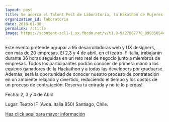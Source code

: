 ```yaml
---
layout: post
title: Se acerca el Talent Fest de Laboratoria, la Hakathon de Mujeres más grande de Chile
organization_id: laboratoria
date: 2018-01-30
permalink: /:title
image: https://scontent-scl1-1.xx.fbcdn.net/v/t1.0-9/27067778_890358544471887_8721899937753379899_n.png?oh=9a7535ac828b76567fb52d43aa9f318d&oe=5B26632E
---
```

Este evento pretende agrupar a 95 desarrolladoras web y UX designers, con más de 20 empresas. El 2,3 y 4 de abril, en el teatro IF Italia, trabajarán durante 36 horas seguidas en un reto real de negocio junto a miembros de empresas. Todos los participantes podrán conocer de primera mano a los equipos ganadores de la Hackathon y a todas las developers por graduarse. Además, será la oportunidad de conocer nuestro proceso de contratación en un ambiente relajado y divertido, reduciendo el tiempo y los costos de un proceso de contratación. Reserva tu entrada y no te lo pierdas!
 
Fecha: 2, 3 y 4 de Abril

Lugar: Teatro IF (Avda. Italia 850) Santiago, Chile.

<a href="http://talentfest.laboratoria.la/santiago" target="_blank">Haz click aquí para mayor información</a>